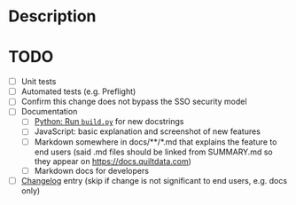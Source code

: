 # Description


# TODO

<!-- Remove items that are irrelevant to this PR -->

- [ ] Unit tests
- [ ] Automated tests (e.g. Preflight)
- [ ] Confirm this change does not bypass the SSO security model
- [ ] Documentation
    - [ ] [Python: Run `build.py`](../gendocs/build.py) for new docstrings
    - [ ] JavaScript: basic explanation and screenshot of new features
    - [ ] Markdown somewhere in docs/**/*.md that explains the feature to end users (said .md files should be linked from SUMMARY.md so they appear on https://docs.quiltdata.com)
    - [ ] Markdown docs for developers
- [ ] [Changelog](CHANGELOG.md) entry (skip if change is not significant to end users, e.g. docs only)
